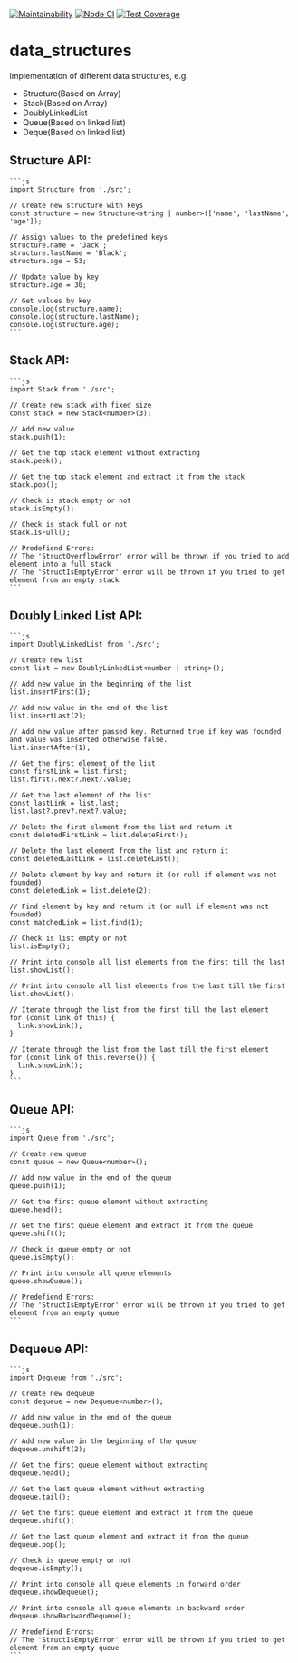 [![Maintainability](https://api.codeclimate.com/v1/badges/35c5d87bcc295b25ea5f/maintainability)](https://codeclimate.com/github/aemelianovich/data_structures/maintainability)
[![Node CI](https://github.com/aemelianovich/data_structures/actions/workflows/nodejs.yml/badge.svg)](https://github.com/aemelianovich/data_structures/actions/workflows/nodejs.yml)
[![Test Coverage](https://api.codeclimate.com/v1/badges/35c5d87bcc295b25ea5f/test_coverage)](https://codeclimate.com/github/aemelianovich/data_structures/test_coverage)

# data_structures

Implementation of different data structures, e.g.

- Structure(Based on Array)
- Stack(Based on Array)
- DoublyLinkedList
- Queue(Based on linked list)
- Deque(Based on linked list)

## Structure API:

    ```js
    import Structure from './src';

    // Create new structure with keys
    const structure = new Structure<string | number>(['name', 'lastName', 'age']);

    // Assign values to the predefined keys
    structure.name = 'Jack';
    structure.lastName = 'Black';
    structure.age = 53;

    // Update value by key
    structure.age = 30;

    // Get values by key
    console.log(structure.name);
    console.log(structure.lastName);
    console.log(structure.age);
    ```

## Stack API:

    ```js
    import Stack from './src';

    // Create new stack with fixed size
    const stack = new Stack<number>(3);

    // Add new value
    stack.push(1);

    // Get the top stack element without extracting
    stack.peek();

    // Get the top stack element and extract it from the stack
    stack.pop();

    // Check is stack empty or not
    stack.isEmpty();

    // Check is stack full or not
    stack.isFull();

    // Predefiend Errors:
    // The 'StructOverflowError' error will be thrown if you tried to add element into a full stack
    // The 'StructIsEmptyError' error will be thrown if you tried to get element from an empty stack
    ```

## Doubly Linked List API:

    ```js
    import DoublyLinkedList from './src';

    // Create new list
    const list = new DoublyLinkedList<number | string>();

    // Add new value in the beginning of the list
    list.insertFirst(1);

    // Add new value in the end of the list
    list.insertLast(2);

    // Add new value after passed key. Returned true if key was founded and value was inserted otherwise false.
    list.insertAfter(1);

    // Get the first element of the list
    const firstLink = list.first;
    list.first?.next?.next?.value;

    // Get the last element of the list
    const lastLink = list.last;
    list.last?.prev?.next?.value;

    // Delete the first element from the list and return it
    const deletedFirstLink = list.deleteFirst();

    // Delete the last element from the list and return it
    const deletedLastLink = list.deleteLast();

    // Delete element by key and return it (or null if element was not founded)
    const deletedLink = list.delete(2);

    // Find element by key and return it (or null if element was not founded)
    const matchedLink = list.find(1);

    // Check is list empty or not
    list.isEmpty();

    // Print into console all list elements from the first till the last
    list.showList();

    // Print into console all list elements from the last till the first
    list.showList();

    // Iterate through the list from the first till the last element
    for (const link of this) {
      link.showLink();
    }

    // Iterate through the list from the last till the first element
    for (const link of this.reverse()) {
      link.showLink();
    }
    ```

## Queue API:

    ```js
    import Queue from './src';

    // Create new queue
    const queue = new Queue<number>();

    // Add new value in the end of the queue
    queue.push(1);

    // Get the first queue element without extracting
    queue.head();

    // Get the first queue element and extract it from the queue
    queue.shift();

    // Check is queue empty or not
    queue.isEmpty();

    // Print into console all queue elements
    queue.showQueue();

    // Predefiend Errors:
    // The 'StructIsEmptyError' error will be thrown if you tried to get element from an empty queue
    ```

## Dequeue API:

    ```js
    import Dequeue from './src';

    // Create new dequeue
    const dequeue = new Dequeue<number>();

    // Add new value in the end of the queue
    dequeue.push(1);

    // Add new value in the beginning of the queue
    dequeue.unshift(2);

    // Get the first queue element without extracting
    dequeue.head();

    // Get the last queue element without extracting
    dequeue.tail();

    // Get the first queue element and extract it from the queue
    dequeue.shift();

    // Get the last queue element and extract it from the queue
    dequeue.pop();

    // Check is queue empty or not
    dequeue.isEmpty();

    // Print into console all queue elements in forward order
    dequeue.showDequeue();

    // Print into console all queue elements in backward order
    dequeue.showBackwardDequeue();

    // Predefiend Errors:
    // The 'StructIsEmptyError' error will be thrown if you tried to get element from an empty queue
    ```
